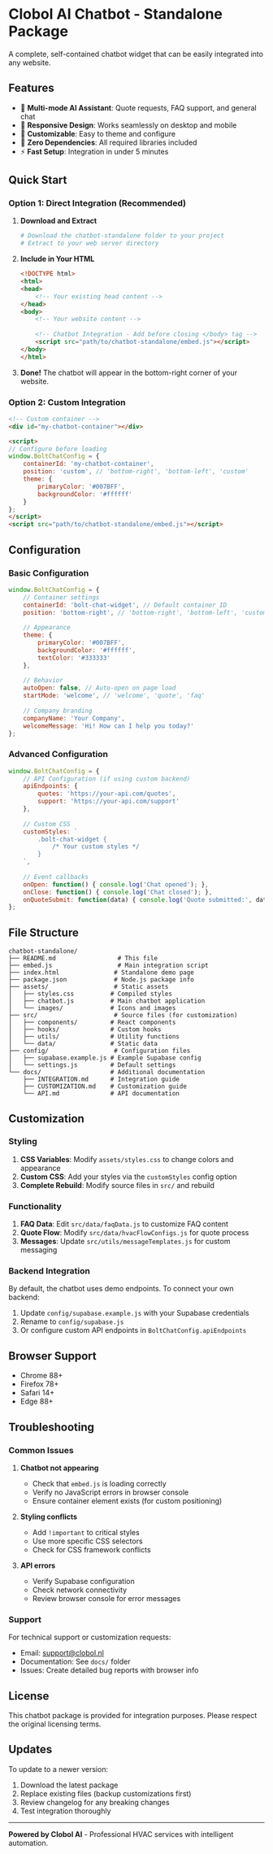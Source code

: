 
# Clobol AI Chatbot - Standalone Package

A complete, self-contained chatbot widget that can be easily integrated into any website.

## Features

- 🤖 **Multi-mode AI Assistant**: Quote requests, FAQ support, and general chat
- 📱 **Responsive Design**: Works seamlessly on desktop and mobile
- 🎨 **Customizable**: Easy to theme and configure
- 🔧 **Zero Dependencies**: All required libraries included
- ⚡ **Fast Setup**: Integration in under 5 minutes

## Quick Start

### Option 1: Direct Integration (Recommended)

1. **Download and Extract**
   ```bash
   # Download the chatbot-standalone folder to your project
   # Extract to your web server directory
   ```

2. **Include in Your HTML**
   ```html
   <!DOCTYPE html>
   <html>
   <head>
       <!-- Your existing head content -->
   </head>
   <body>
       <!-- Your website content -->
       
       <!-- Chatbot Integration - Add before closing </body> tag -->
       <script src="path/to/chatbot-standalone/embed.js"></script>
   </body>
   </html>
   ```

3. **Done!** The chatbot will appear in the bottom-right corner of your website.

### Option 2: Custom Integration

```html
<!-- Custom container -->
<div id="my-chatbot-container"></div>

<script>
// Configure before loading
window.BoltChatConfig = {
    containerId: 'my-chatbot-container',
    position: 'custom', // 'bottom-right', 'bottom-left', 'custom'
    theme: {
        primaryColor: '#007BFF',
        backgroundColor: '#ffffff'
    }
};
</script>
<script src="path/to/chatbot-standalone/embed.js"></script>
```

## Configuration

### Basic Configuration

```javascript
window.BoltChatConfig = {
    // Container settings
    containerId: 'bolt-chat-widget', // Default container ID
    position: 'bottom-right', // 'bottom-right', 'bottom-left', 'custom'
    
    // Appearance
    theme: {
        primaryColor: '#007BFF',
        backgroundColor: '#ffffff',
        textColor: '#333333'
    },
    
    // Behavior
    autoOpen: false, // Auto-open on page load
    startMode: 'welcome', // 'welcome', 'quote', 'faq'
    
    // Company branding
    companyName: 'Your Company',
    welcomeMessage: 'Hi! How can I help you today?'
};
```

### Advanced Configuration

```javascript
window.BoltChatConfig = {
    // API Configuration (if using custom backend)
    apiEndpoints: {
        quotes: 'https://your-api.com/quotes',
        support: 'https://your-api.com/support'
    },
    
    // Custom CSS
    customStyles: `
        .bolt-chat-widget {
            /* Your custom styles */
        }
    `,
    
    // Event callbacks
    onOpen: function() { console.log('Chat opened'); },
    onClose: function() { console.log('Chat closed'); },
    onQuoteSubmit: function(data) { console.log('Quote submitted:', data); }
};
```

## File Structure

```
chatbot-standalone/
├── README.md                 # This file
├── embed.js                  # Main integration script
├── index.html               # Standalone demo page
├── package.json             # Node.js package info
├── assets/                  # Static assets
│   ├── styles.css          # Compiled styles
│   ├── chatbot.js          # Main chatbot application
│   └── images/             # Icons and images
├── src/                     # Source files (for customization)
│   ├── components/         # React components
│   ├── hooks/              # Custom hooks
│   ├── utils/              # Utility functions
│   └── data/               # Static data
├── config/                  # Configuration files
│   ├── supabase.example.js # Example Supabase config
│   └── settings.js         # Default settings
└── docs/                   # Additional documentation
    ├── INTEGRATION.md      # Integration guide
    ├── CUSTOMIZATION.md    # Customization guide
    └── API.md              # API documentation
```

## Customization

### Styling

1. **CSS Variables**: Modify `assets/styles.css` to change colors and appearance
2. **Custom CSS**: Add your styles via the `customStyles` config option
3. **Complete Rebuild**: Modify source files in `src/` and rebuild

### Functionality

1. **FAQ Data**: Edit `src/data/faqData.js` to customize FAQ content
2. **Quote Flow**: Modify `src/data/hvacFlowConfigs.js` for quote process
3. **Messages**: Update `src/utils/messageTemplates.js` for custom messaging

### Backend Integration

By default, the chatbot uses demo endpoints. To connect your own backend:

1. Update `config/supabase.example.js` with your Supabase credentials
2. Rename to `config/supabase.js`
3. Or configure custom API endpoints in `BoltChatConfig.apiEndpoints`

## Browser Support

- Chrome 88+
- Firefox 78+
- Safari 14+
- Edge 88+

## Troubleshooting

### Common Issues

1. **Chatbot not appearing**
   - Check that `embed.js` is loading correctly
   - Verify no JavaScript errors in browser console
   - Ensure container element exists (for custom positioning)

2. **Styling conflicts**
   - Add `!important` to critical styles
   - Use more specific CSS selectors
   - Check for CSS framework conflicts

3. **API errors**
   - Verify Supabase configuration
   - Check network connectivity
   - Review browser console for error messages

### Support

For technical support or customization requests:
- Email: support@clobol.nl
- Documentation: See `docs/` folder
- Issues: Create detailed bug reports with browser info

## License

This chatbot package is provided for integration purposes. Please respect the original licensing terms.

## Updates

To update to a newer version:
1. Download the latest package
2. Replace existing files (backup customizations first)
3. Review changelog for any breaking changes
4. Test integration thoroughly

---

**Powered by Clobol AI** - Professional HVAC services with intelligent automation.

